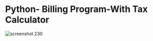 # Python- Billing Program-With Tax Calculator
![screenshot 230](https://user-images.githubusercontent.com/21051875/45959042-95df3380-c036-11e8-99f5-0f1c37f93fdc.png)

